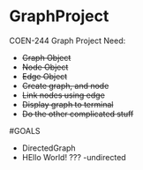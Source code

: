 # GraphProject
COEN-244 Graph Project
Need:
- ~~Graph Object~~
- ~~Node Object~~
- ~~Edge Object~~
- ~~Create graph, and node~~
- ~~Link nodes using edge~~
- ~~Display graph to terminal~~
- ~~Do the other complicated stuff~~


#GOALS
- DirectedGraph
- HEllo World! ???
-undirected

